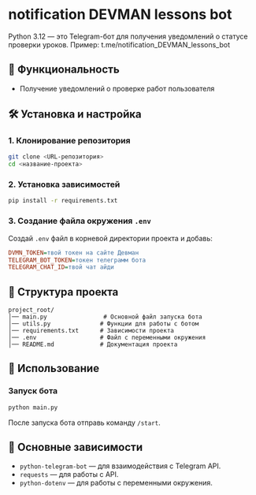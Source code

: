 # notification DEVMAN lessons bot
Python 3.12
 — это Telegram-бот для получения уведомлений о статусе проверки уроков.
Пример: t.me/notification_DEVMAN_lessons_bot


## 🚀 Функциональность
- Получение уведомлений о проверке работ пользователя

## 🛠️ Установка и настройка
### 1. Клонирование репозитория
```sh
git clone <URL-репозитория>
cd <название-проекта>
```

### 2. Установка зависимостей
```sh
pip install -r requirements.txt
```

### 3. Создание файла окружения `.env`
Создай `.env` файл в корневой директории проекта и добавь:
```ini
DVMN_TOKEN=твой токен на сайте Девман
TELEGRAM_BOT_TOKEN=токен телеграмм бота
TELEGRAM_CHAT_ID=твой чат айди
```

## 📜 Структура проекта
```
project_root/
│── main.py                # Основной файл запуска бота
│── utils.py              # Функции для работы с ботом
│── requirements.txt      # Зависимости проекта
│── .env                  # Файл с переменными окружения
│── README.md             # Документация проекта
```

## 🔧 Использование
### Запуск бота
```sh
python main.py
```

После запуска бота отправь команду `/start`.

## 📌 Основные зависимости
- `python-telegram-bot` — для взаимодействия с Telegram API.
- `requests` — для работы с API.
- `python-dotenv` — для работы с переменными окружения.

